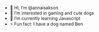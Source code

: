 - 👋 Hi, I’m @annaisakson
- 👀 I’m interested in gaming and cute dogs
- 🌱 I’m currently learning Javascript
- ⚡ Fun fact: I have a dog named Ben
